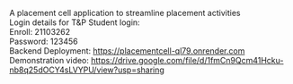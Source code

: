 A placement cell application to streamline placement activities \
Login details for T&P Student login:\
Enroll: 21103262\
Password: 123456\
Backend Deployment: https://placementcell-ql79.onrender.com \
Demonstration video: https://drive.google.com/file/d/1fmCn9Qcm41Hcku-nb8q25dOCY4sLVYPU/view?usp=sharing
